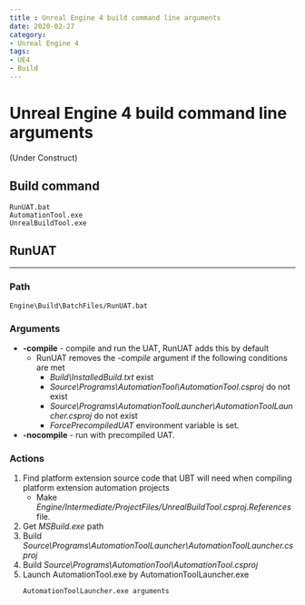 ```yaml
---
title : Unreal Engine 4 build command line arguments
date: 2020-02-27
category:
- Unreal Engine 4
tags:
- UE4
- Build
---
```


# Unreal Engine 4 build command line arguments
(Under Construct)

## Build command
	RunUAT.bat
	AutomationTool.exe 
	UnrealBuildTool.exe
	

## RunUAT
***
### Path
	Engine\Build\BatchFiles/RunUAT.bat

### Arguments
- **-compile** - compile and run the UAT, RunUAT adds this by default
	- RunUAT removes the *-compile*  argument if the following conditions are met
		- *Build\InstalledBuild.txt* exist
		- *Source\Programs\AutomationTool\AutomationTool.csproj*  do not exist
		- *Source\Programs\AutomationToolLauncher\AutomationToolLauncher.csproj* do not exist
		- *ForcePrecompiledUAT* environment variable is set.
- **-nocompile** - run with precompiled UAT.

### Actions
1. Find platform extension source code that UBT will need when compiling platform extension automation projects
	- Make *Engine/Intermediate/ProjectFiles/UnrealBuildTool.csproj.References* file.
2. Get *MSBuild.exe* path
3. Build *Source\Programs\AutomationToolLauncher\AutomationToolLauncher.csproj*
4. Build *Source\Programs\AutomationTool\AutomationTool.csproj*
5. Launch AutomationTool.exe by AutomationToolLauncher.exe
	```
	AutomationToolLauncher.exe arguments
	```